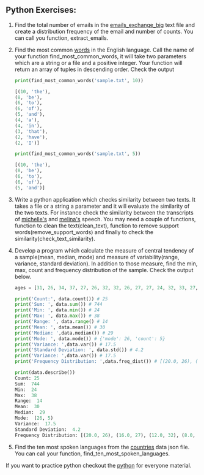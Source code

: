 ## Python Exercises:

1. Find the total number of emails in the [emails_exchange_big](https://raw.githubusercontent.com/Asabeneh/data-science-for-everyone/master/datasets/email_exchanges_big.txt) text file and create a distribution frequency of the email and number of counts. You can call you function, extract_emails.
1. Find the most common [words](https://simple.wikipedia.org/wiki/Most_common_words_in_English) in the English language. Call the name of your function find_most_common_words, it will take two parameters which are a string or a file and a positive integer. Your function will return an array of tuples in descending order. Check the output

   ```py
   print(find_most_common_words('sample.txt', 10))

   [(10, 'the'),
   (8, 'be'),
   (6, 'to'),
   (6, 'of'),
   (5, 'and'),
   (4, 'a'),
   (4, 'in'),
   (3, 'that'),
   (2, 'have'),
   (2, 'I')]

   print(find_most_common_words('sample.txt', 5))

   [(10, 'the'),
   (8, 'be'),
   (6, 'to'),
   (6, 'of'),
   (5, 'and')]
   ```

1. Write a python application which checks similarity between two texts. It takes a file or a string a parameter and it will evaluate the similarity of the two texts. For instance check the similarity between the transcripts of [michelle's](https://github.com/Asabeneh/data-science-for-everyone/blob/master/datasets/michelle_obama_speech.txt) and [melina's](https://github.com/Asabeneh/data-science-for-everyone/blob/master/datasets/michelle_obama_speech.txt) speech. You may need a couple of functions, function to clean the text(clean_text), function to remove support words(remove_support_words) and finally to check the similarity(check_text_similarity).
1. Develop a program which calculate the measure of central tendency of a sample(mean, median, mode) and measure of variability(range, variance, standard deviation). In addition to those measure, find the min, max, count and frequency distribution of the sample. Check the output below.

   ```py
   ages = [31, 26, 34, 37, 27, 26, 32, 32, 26, 27, 27, 24, 32, 33, 27, 25, 26, 38, 37, 31, 34, 24, 33, 29, 26]

   print('Count:', data.count()) # 25
   print('Sum: ', data.sum()) # 744
   print('Min: ', data.min()) # 24
   print('Max: ', data.max()) # 38
   print('Range: ', data.range() # 14
   print('Mean: ', data.mean()) # 30
   print('Median: ',data.median()) # 29
   print('Mode: ', data.mode()) # {'mode': 26, 'count': 5}
   print('Variance: ',data.var()) # 17.5
   print('Standard Deviation: ', data.std()) # 4.2
   print('Variance: ',data.var()) # 17.5
   print('Frequency Distribution: ',data.freq_dist()) # [(20.0, 26), (16.0, 27), (12.0, 32), (8.0, 37), (8.0, 34), (8.0, 33), (8.0, 31), (8.0, 24), (4.0, 38), (4.0, 29), (4.0, 25)]

   print(data.describe())
   Count: 25
   Sum:  744
   Min:  24
   Max:  38
   Range:  14
   Mean:  30
   Median:  29
   Mode:  (26, 5)
   Variance:  17.5
   Standard Deviation:  4.2
   Frequency Distribution: [(20.0, 26), (16.0, 27), (12.0, 32), (8.0, 37), (8.0, 34), (8.0, 33), (8.0, 31), (8.0, 24), (4.0, 38), (4.0, 29), (4.0, 25)]
   ```

1. Find the ten most spoken languages from the [countries](https://github.com/Asabeneh/data-science-for-everyone/blob/master/datasets/countries_data.json) data json file. You can call your function, find_ten_most_spoken_languages.

If you want to practice python checkout the [python](https://github.com/Asabeneh/Python-for-Everyone/blob/master/python_for_everyone.ipynb) for everyone material.
